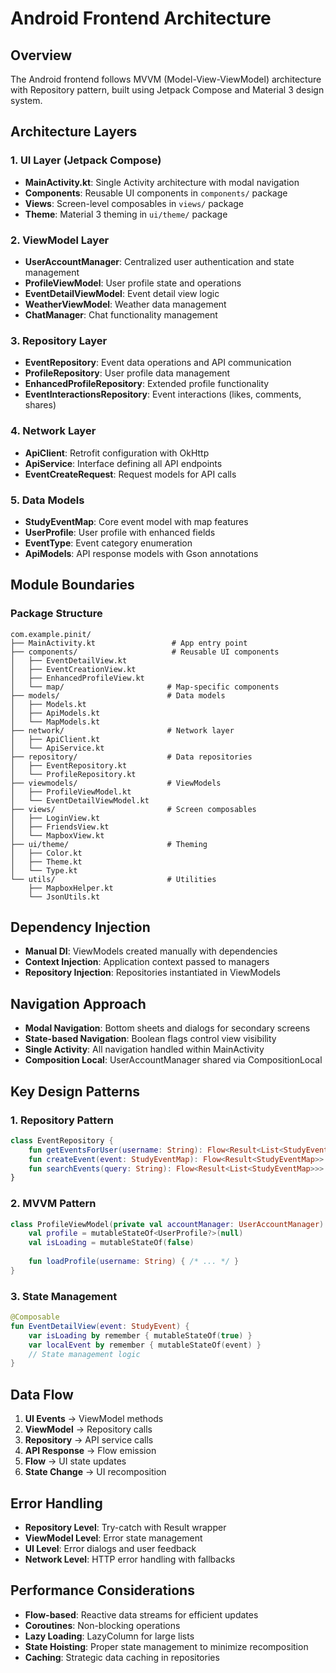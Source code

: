 # Android Frontend Architecture

## Overview
The Android frontend follows MVVM (Model-View-ViewModel) architecture with Repository pattern, built using Jetpack Compose and Material 3 design system.

## Architecture Layers

### 1. UI Layer (Jetpack Compose)
- **MainActivity.kt**: Single Activity architecture with modal navigation
- **Components**: Reusable UI components in `components/` package
- **Views**: Screen-level composables in `views/` package
- **Theme**: Material 3 theming in `ui/theme/` package

### 2. ViewModel Layer
- **UserAccountManager**: Centralized user authentication and state management
- **ProfileViewModel**: User profile state and operations
- **EventDetailViewModel**: Event detail view logic
- **WeatherViewModel**: Weather data management
- **ChatManager**: Chat functionality management

### 3. Repository Layer
- **EventRepository**: Event data operations and API communication
- **ProfileRepository**: User profile data management
- **EnhancedProfileRepository**: Extended profile functionality
- **EventInteractionsRepository**: Event interactions (likes, comments, shares)

### 4. Network Layer
- **ApiClient**: Retrofit configuration with OkHttp
- **ApiService**: Interface defining all API endpoints
- **EventCreateRequest**: Request models for API calls

### 5. Data Models
- **StudyEventMap**: Core event model with map features
- **UserProfile**: User profile with enhanced fields
- **EventType**: Event category enumeration
- **ApiModels**: API response models with Gson annotations

## Module Boundaries

### Package Structure
```
com.example.pinit/
├── MainActivity.kt                 # App entry point
├── components/                     # Reusable UI components
│   ├── EventDetailView.kt
│   ├── EventCreationView.kt
│   ├── EnhancedProfileView.kt
│   └── map/                       # Map-specific components
├── models/                        # Data models
│   ├── Models.kt
│   ├── ApiModels.kt
│   └── MapModels.kt
├── network/                       # Network layer
│   ├── ApiClient.kt
│   └── ApiService.kt
├── repository/                    # Data repositories
│   ├── EventRepository.kt
│   └── ProfileRepository.kt
├── viewmodels/                    # ViewModels
│   ├── ProfileViewModel.kt
│   └── EventDetailViewModel.kt
├── views/                         # Screen composables
│   ├── LoginView.kt
│   ├── FriendsView.kt
│   └── MapboxView.kt
├── ui/theme/                      # Theming
│   ├── Color.kt
│   ├── Theme.kt
│   └── Type.kt
└── utils/                         # Utilities
    ├── MapboxHelper.kt
    └── JsonUtils.kt
```

## Dependency Injection
- **Manual DI**: ViewModels created manually with dependencies
- **Context Injection**: Application context passed to managers
- **Repository Injection**: Repositories instantiated in ViewModels

## Navigation Approach
- **Modal Navigation**: Bottom sheets and dialogs for secondary screens
- **State-based Navigation**: Boolean flags control view visibility
- **Single Activity**: All navigation handled within MainActivity
- **Composition Local**: UserAccountManager shared via CompositionLocal

## Key Design Patterns

### 1. Repository Pattern
```kotlin
class EventRepository {
    fun getEventsForUser(username: String): Flow<Result<List<StudyEventMap>>>
    fun createEvent(event: StudyEventMap): Flow<Result<StudyEventMap>>
    fun searchEvents(query: String): Flow<Result<List<StudyEventMap>>>
}
```

### 2. MVVM Pattern
```kotlin
class ProfileViewModel(private val accountManager: UserAccountManager) : ViewModel() {
    val profile = mutableStateOf<UserProfile?>(null)
    val isLoading = mutableStateOf(false)
    
    fun loadProfile(username: String) { /* ... */ }
}
```

### 3. State Management
```kotlin
@Composable
fun EventDetailView(event: StudyEvent) {
    var isLoading by remember { mutableStateOf(true) }
    var localEvent by remember { mutableStateOf(event) }
    // State management logic
}
```

## Data Flow
1. **UI Events** → ViewModel methods
2. **ViewModel** → Repository calls
3. **Repository** → API service calls
4. **API Response** → Flow emission
5. **Flow** → UI state updates
6. **State Change** → UI recomposition

## Error Handling
- **Repository Level**: Try-catch with Result<T> wrapper
- **ViewModel Level**: Error state management
- **UI Level**: Error dialogs and user feedback
- **Network Level**: HTTP error handling with fallbacks

## Performance Considerations
- **Flow-based**: Reactive data streams for efficient updates
- **Coroutines**: Non-blocking operations
- **Lazy Loading**: LazyColumn for large lists
- **State Hoisting**: Proper state management to minimize recomposition
- **Caching**: Strategic data caching in repositories

